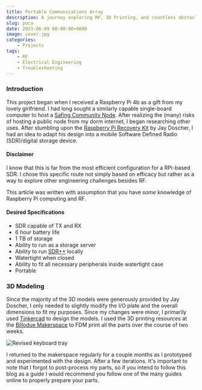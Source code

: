 ```yaml
---
title: Portable Communications Array
description: A journey exploring RF, 3D Printing, and countless obstacles
slug: poca
date: 2023-06-09 00:00:00+0000
image: cover.jpg
categories:
    - Projects
tags:
    - RF
    - Electrical Engineering
    - Troubleshooting
---
```

### Introduction
This project began when I received a Raspberry Pi 4b as a gift from my lovely girlfriend. I had long sought a similarly capable single-board computer to host a [Safing Community Node](https://safing.io/spn/). After realizing the (many) risks of hosting a public node from my dorm internet, I began researching other uses. After stumbling upon the [Raspberry Pi Recovery Kit](https://www.doscher.com/work-recovery-kit/) by Jay Doscher, I had an idea to adapt his design into a mobile Software Defined Radio (SDR)/digital storage device.

#### Disclaimer
I know that this is far from the most efficient configuration for a RPi-based SDR. I chose this specific route not simply based on efficacy but rather as a way to explore other engineering challenges besides RF.

This article was written with assumption that you have *some* knowledge of Raspberry Pi computing and RF.

#### Desired Specifications
* SDR capable of TX and RX
* 6 hour battery life
* 1 TB of storage
* Ability to run as a storage server
* Ability to run [SDR++](https://www.sdrpp.org/) locally
* Watertight when closed
* Ability to fit all necessary peripherals inside watertight case
* Portable

### 3D Modeling
Since the majority of the 3D models were generously provided by  Jay Doscher, I only needed to slightly modify the I/O plate and the overall dimensions to fit my purposes. Since my changes were minor, I primarily used [Tinkercad](https://tinkercad.com/) to design the models. I used the 3D printing resources at the [Billodue Makerspace](https://www.instagram.com/p/CqoHByoPkVG/?img_index=1) to FDM print all the parts over the course of two weeks.

![Revised keyboard tray](rotate.gif)

I returned to the makerspace regularly for a couple months as I prototyped and experimented with the design. After a few iterations. It's important to note that I forgot to post-process my parts, so if you intend to follow this blog as a guide I would recommend you follow one of the many guides online to properly prepare your parts.
